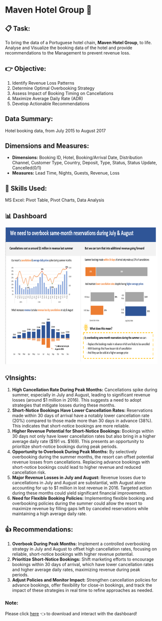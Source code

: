 # Maven Hotel Group 🏨

## 📋 Task:

To bring the data of a Portuguese hotel chain, **Maven Hotel Group**, to life. Analyse and Visualize the booking data of the hotel and provide recommendations to the Management to prevent revenue loss.

## 👉 Objective:
1. Identify Revenue Loss Patterns
2. Determine Optimal Overbooking Strategy
3. Assess Impact of Booking Timing on Cancellations
4. Maximize Average Daily Rate (ADR)
5. Develop Actionable Recommendations

## Data Summary:
Hotel booking data, from July 2015 to August 2017

## Dimensions and Measures:
* **Dimensions:** Booking ID, Hotel, Booking/Arrival Date, Distribution Channel, Customer Type, Country, Deposit, Type, Status, Status Update, Cancelled(0/1)
* **Measures:** Lead Time, Nights, Guests, Revenue, Loss

## 💭 Skills Used:
MS Excel: Pivot Table, Pivot Charts, Data Analysis

## 📊 Dashboard
<p align=center>
  <img src="https://github.com/aishwarya-1999/Excel/blob/main/Maven%20Hotel%20Group/Dashboard.png" width="600" height="450">
</p>

## 💡Insights:
1. **High Cancellation Rate During Peak Months:** Cancellations spike during summer, especially in July and August, leading to significant revenue losses (around $1 million in 2016). This suggests a need to adopt strategies that mitigate losses during these months.
2. **Short-Notice Bookings Have Lower Cancellation Rates:** Reservations made within 30 days of arrival have a notably lower cancellation rate (20%) compared to those made more than 30 days in advance (38%). This indicates that short-notice bookings are more reliable.
3. **Higher Revenue Potential for Short-Notice Bookings:** Bookings within 30 days not only have lower cancellation rates but also bring in a higher average daily rate ($191 vs. $169). This presents an opportunity to prioritize short-notice bookings during peak periods.
4. **Opportunity to Overbook During Peak Months:** By selectively overbooking during the summer months, the resort can offset potential revenue losses from cancellations. Replacing advance bookings with short-notice bookings could lead to higher revenue and reduced cancellation risk.
5. **Major Revenue Losses in July and August:** Revenue losses due to cancellations in July and August are substantial, with August alone accounting for up to $1 million in lost revenue in 2016. Targeted action during these months could yield significant financial improvements.
6. **Need for Flexible Booking Policies:** Implementing flexible booking and overbooking policies during the summer could allow the resort to maximize revenue by filling gaps left by canceled reservations while maintaining a high average daily rate.

## 👍 Recommendations:
1. **Overbook During Peak Months:** Implement a controlled overbooking strategy in July and August to offset high cancellation rates, focusing on reliable, short-notice bookings with higher revenue potential.
2. **Prioritize Short-Notice Bookings:** Shift marketing efforts to encourage bookings within 30 days of arrival, which have lower cancellation rates and higher average daily rates, maximizing revenue during peak periods.
3. **Adjust Policies and Monitor Impact:** Strengthen cancellation policies for advance bookings, offer flexibility for close-in bookings, and track the impact of these strategies in real time to refine approaches as needed.

### Note:
Please click [here](https://github.com/aishwarya-1999/Excel/blob/main/Maven%20Hotel%20Group/MHG_Booking_Data.xlsx) 👈 to download and interact with the dashboard!
